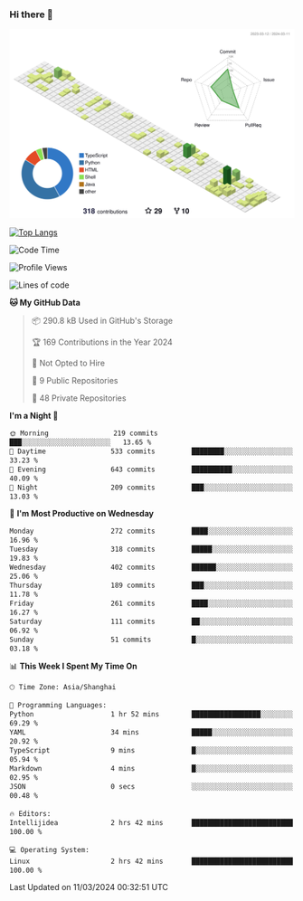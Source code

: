 ### Hi there 👋

![](./profile-3d-contrib/profile-green-animate.svg)

 

[![Top Langs](https://github-readme-stats.vercel.app/api/top-langs/?username=fly2tomato)](https://github.com/anuraghazra/github-readme-stats)


 

<!--START_SECTION:waka-->
![Code Time](http://img.shields.io/badge/Code%20Time-2%20hrs%2042%20mins-blue)

![Profile Views](http://img.shields.io/badge/Profile%20Views-0-blue)

![Lines of code](https://img.shields.io/badge/From%20Hello%20World%20I%27ve%20Written-505.6%20thousand%20lines%20of%20code-blue)

**🐱 My GitHub Data** 

> 📦 290.8 kB Used in GitHub's Storage 
 > 
> 🏆 169 Contributions in the Year 2024
 > 
> 🚫 Not Opted to Hire
 > 
> 📜 9 Public Repositories 
 > 
> 🔑 48 Private Repositories 
 > 
**I'm a Night 🦉** 

```text
🌞 Morning                219 commits         ███░░░░░░░░░░░░░░░░░░░░░░   13.65 % 
🌆 Daytime                533 commits         ████████░░░░░░░░░░░░░░░░░   33.23 % 
🌃 Evening                643 commits         ██████████░░░░░░░░░░░░░░░   40.09 % 
🌙 Night                  209 commits         ███░░░░░░░░░░░░░░░░░░░░░░   13.03 % 
```
📅 **I'm Most Productive on Wednesday** 

```text
Monday                   272 commits         ████░░░░░░░░░░░░░░░░░░░░░   16.96 % 
Tuesday                  318 commits         █████░░░░░░░░░░░░░░░░░░░░   19.83 % 
Wednesday                402 commits         ██████░░░░░░░░░░░░░░░░░░░   25.06 % 
Thursday                 189 commits         ███░░░░░░░░░░░░░░░░░░░░░░   11.78 % 
Friday                   261 commits         ████░░░░░░░░░░░░░░░░░░░░░   16.27 % 
Saturday                 111 commits         ██░░░░░░░░░░░░░░░░░░░░░░░   06.92 % 
Sunday                   51 commits          █░░░░░░░░░░░░░░░░░░░░░░░░   03.18 % 
```


📊 **This Week I Spent My Time On** 

```text
🕑︎ Time Zone: Asia/Shanghai

💬 Programming Languages: 
Python                   1 hr 52 mins        █████████████████░░░░░░░░   69.29 % 
YAML                     34 mins             █████░░░░░░░░░░░░░░░░░░░░   20.92 % 
TypeScript               9 mins              █░░░░░░░░░░░░░░░░░░░░░░░░   05.94 % 
Markdown                 4 mins              █░░░░░░░░░░░░░░░░░░░░░░░░   02.95 % 
JSON                     0 secs              ░░░░░░░░░░░░░░░░░░░░░░░░░   00.48 % 

🔥 Editors: 
Intellijidea             2 hrs 42 mins       █████████████████████████   100.00 % 

💻 Operating System: 
Linux                    2 hrs 42 mins       █████████████████████████   100.00 % 
```


 Last Updated on 11/03/2024 00:32:51 UTC
<!--END_SECTION:waka-->
